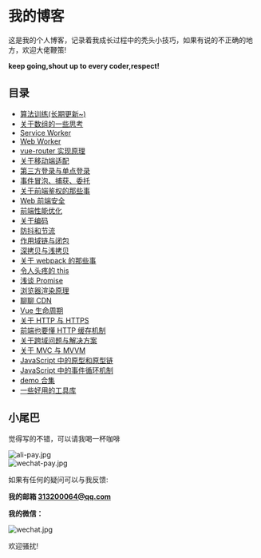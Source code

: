 # 我的博客

这是我的个人博客，记录着我成长过程中的秃头小技巧，如果有说的不正确的地方，欢迎大佬鞭策!

**keep going,shout up to every coder,respect!**

## 目录

- [算法训练(长期更新~)](/blog/articles/algorithm-01.html)
- [关于数组的一些思考](/blog/articles/about-array-01.html)
- [Service Worker](/blog/articles/service-worker-01.html)
- [Web Worker](/blog/articles/web-worker-01.html)
- [vue-router 实现原理 ](/blog/articles/vue-router-principle-01.html)
- [关于移动端适配](/blog/articles/mobile-adaptation-01.html)
- [第三方登录与单点登录](/blog/articles/login-mode-01.html)
- [事件冒泡、捕获、委托](/blog/articles/event-01.html)
- [关于前端鉴权的那些事](/blog/articles/cookie-session-token-webstorage-01.html)
- [Web 前端安全](/blog/articles/web-security-01.html)
- [前端性能优化](/blog/articles/performance-optimization-01.html)
- [关于编码](/blog/articles/encoded-01.html)
- [防抖和节流](/blog/articles/debounce-throttle-01.html)
- [作用域链与闭包](/blog/articles/scope-chain-closure-01.html)
- [深拷贝与浅拷贝](/blog/articles/shallow-clone-deep-clone-01.html)
- [关于 webpack 的那些事](/blog/articles/webpack-01.html)
- [令人头疼的 this ](/blog/articles/this-01.html)
- [浅谈 Promise](/blog/articles/javascript-promise-01.html)
- [浏览器渲染原理](/blog/articles/browser-rendering-principle-01.html)
- [聊聊 CDN](/blog/articles/cdn-01.html)
- [Vue 生命周期](/blog/articles/vue-lifecycle-01.html)
- [关于 HTTP 与 HTTPS](/blog/articles/http-https-01.html)
- [前端也要懂 HTTP 缓存机制](/blog/articles/http-cache-01.html)
- [关于跨域问题与解决方案](/blog/articles/cross-domain-01.html)
- [关于 MVC 与 MVVM](/blog/articles/mvc-mvvm-01.html)
- [JavaScript 中的原型和原型链](/blog/articles/javascript-prototype-01.html)
- [JavaScript 中的事件循环机制](/blog/articles/javascript-event-loop-01.html)
- [demo 合集](/blog/articles/demo-list-01.html)
- [一些好用的工具库](/blog/articles/tool-list-01.html)

## 小尾巴

觉得写的不错，可以请我喝一杯咖啡

![ali-pay.jpg](/blog/img/ali-pay.jpg)  
![wechat-pay.jpg](/blog/img/wechat-pay.jpg)

如果有任何的疑问可以与我反馈:

**我的邮箱 313200064@qq.com**

**我的微信：**

![wechat.jpg](/blog/img/wechat.jpg)

欢迎骚扰!
